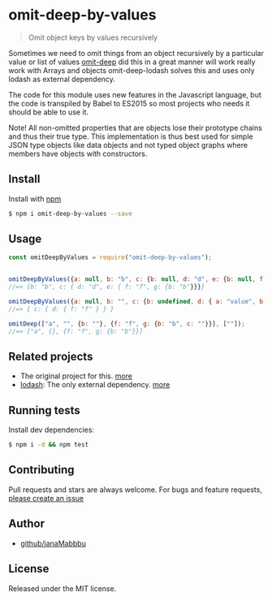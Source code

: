 # omit-deep-by-values
> Omit object keys by values recursively

Sometimes we need to omit things from an object recursively by a particular value or list of values [omit-deep](https://github.com/janaMabbu/OmitDeepByValues) did this
in a great manner  will work really work with Arrays and objects omit-deep-lodash solves
this and uses only lodash as external dependency.

The code for this module uses new features in the Javascript language, but the code is transpiled by Babel to ES2015 so most
projects who needs it should be able to use it.

Note! All non-omitted properties that are objects lose their prototype chains and thus their true type. This implementation 
is thus best used for simple JSON type objects like data objects and not typed object graphs where members have objects 
with constructors.

## Install

Install with [npm](https://www.npmjs.com/)

```sh
$ npm i omit-deep-by-values --save
```

## Usage

```js
const omitDeepByValues = require("omit-deep-by-values");


omitDeepByValues({a: null, b: "b", c: {b: null, d: "d", e: {b: null, f: "f", g: {b: "b", c: null}}}}, [null]);
//=> {b: "b", c: { d: "d", e: { f: "f", g: {b: "b"}}}}

omitDeepByValues({a: null, b: "", c: {b: undefined, d: { a: "value", b: "", c:null, e:"value", f: "f"}}}, [null, undefined, "", "value"]);
//=> { c: { d: { f: "f" } } }

omitDeep(["a", "", {b: ""}, {f: "f", g: {b: "b", c: ""}}], [""]);
//=> ["a", {}, {f: "f", g: {b: "b"}}]
```
## Related projects

* The original project for this. [more](https://github.com/janaMabbu/OmitDeepByValues)
* [lodash](https://github.com/lodash/lodash): The only external dependency. [more](https://github.com/lodash/lodash)

## Running tests

Install dev dependencies:

```sh
$ npm i -d && npm test
```

## Contributing

Pull requests and stars are always welcome. For bugs and feature requests, [please create an issue](https://github.com/janaMabbu/OmitDeepByValues/issues/new)

## Author

+ [github/janaMabbbu](https://github.com/janaMabbu)

## License

Released under the MIT license.
